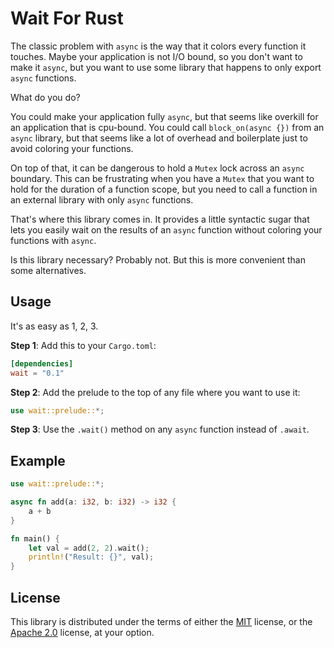 # Wait For Rust

The classic problem with `async` is the way that it colors every function it
touches. Maybe your application is not I/O bound, so you don't want to make
it `async`, but you want to use some library that happens to only export
`async` functions.

What do you do?

You could make your application fully `async`, but that seems like overkill
for an application that is cpu-bound. You could call `block_on(async {})`
from an `async` library, but that seems like a lot of overhead and
boilerplate just to avoid coloring your functions.

On top of that, it can be dangerous to hold a `Mutex` lock across an `async`
boundary. This can be frustrating when you have a `Mutex` that you want to
hold for the duration of a function scope, but you need to call a function in
an external library with only `async` functions.

That's where this library comes in. It provides a little syntactic sugar that
lets you easily wait on the results of an `async` function without coloring
your functions with `async`.

Is this library necessary? Probably not. But this is more convenient than
some alternatives.

## Usage

It's as easy as 1, 2, 3.

**Step 1**: Add this to your `Cargo.toml`:

```toml
[dependencies]
wait = "0.1"
```

**Step 2**: Add the prelude to the top of any file where you want to use it:

```rust
use wait::prelude::*;
```

**Step 3**: Use the `.wait()` method on any `async` function instead of `.await`.

## Example

```rust
use wait::prelude::*;

async fn add(a: i32, b: i32) -> i32 {
    a + b
}

fn main() {
    let val = add(2, 2).wait();
    println!("Result: {}", val);
}
```

## License

This library is distributed under the terms of either the
[MIT](https://opensource.org/licenses/MIT) license, or the
[Apache 2.0](https://www.apache.org/licenses/LICENSE-2.0) license, at your
option.
